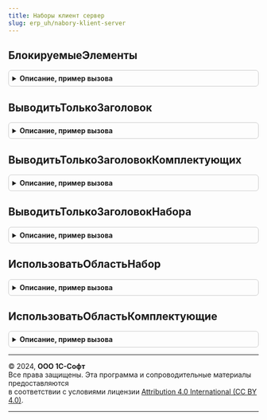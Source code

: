 ```yaml
---
title: Наборы клиент сервер
slug: erp_uh/nabory-klient-server
---
```



## БлокируемыеЭлементы
<details style="margin: 1em 0; padding: 0.5em; border: 1px solid #ccc; border-radius: 6px;">

<summary style="font-weight: bold; cursor: pointer;">Описание, пример вызова</summary>

```bsl

// Возвращает список блокируемых элементов формы.
//
// Параметры:
//  ИмяТЧ - Строка - Имя табличной части.
//
// Возвращаемое значение:
//  Массив - Массив блокируемых элементов.
//
Функция БлокируемыеЭлементы(ИмяТЧ = Неопределено) Экспорт
```

Пример вызова
```bsl
Результат = НаборыКлиентСервер.БлокируемыеЭлементы(ИмяТЧ);
```
</details>

## ВыводитьТолькоЗаголовок
<details style="margin: 1em 0; padding: 0.5em; border: 1px solid #ccc; border-radius: 6px;">

<summary style="font-weight: bold; cursor: pointer;">Описание, пример вызова</summary>

```bsl

// Возвращает Истина, если СтрокаТовара должна отображаться с пустыми данными в колонках
// за исключением наименования.
//
// Параметры:
//  СтрокаТовары - СтрокаТабличнойЧасти - Строка товара.
//  ИспользоватьНаборы - Булево - Значение ФО ИспользоватьНаборы.
//
// Возвращаемое значение:
//  Булево - Истина, если СтрокаТовара должна отображаться с пустыми данными в колонках
//  за исключением наименования.
Функция ВыводитьТолькоЗаголовок(СтрокаТовары, ИспользоватьНаборы) Экспорт
```

Пример вызова
```bsl
Результат = НаборыКлиентСервер.ВыводитьТолькоЗаголовок(СтрокаТовары, ИспользоватьНаборы) 
```
</details>

## ВыводитьТолькоЗаголовокКомплектующих
<details style="margin: 1em 0; padding: 0.5em; border: 1px solid #ccc; border-radius: 6px;">

<summary style="font-weight: bold; cursor: pointer;">Описание, пример вызова</summary>

```bsl

// Возвращает Истина, если СтрокаТовара должна отображаться с пустыми данными в колонках
// за исключением наименования и данная строка - Комплектующие набора.
//
// Параметры:
//  СтрокаТовары - СтрокаТабличнойЧасти - Строка товара.
//  ИспользоватьНаборы - Булево - Значение ФО ИспользоватьНаборы.
//
// Возвращаемое значение:
//  Булево - Истина, если СтрокаТовара должна отображаться с пустыми данными в колонках
//  за исключением наименования и данная строка - Комплектующие набора.
Функция ВыводитьТолькоЗаголовокКомплектующих(СтрокаТовары, ИспользоватьНаборы) Экспорт
```

Пример вызова
```bsl
Результат = НаборыКлиентСервер.ВыводитьТолькоЗаголовокКомплектующих(СтрокаТовары, ИспользоватьНаборы) 
```
</details>

## ВыводитьТолькоЗаголовокНабора
<details style="margin: 1em 0; padding: 0.5em; border: 1px solid #ccc; border-radius: 6px;">

<summary style="font-weight: bold; cursor: pointer;">Описание, пример вызова</summary>

```bsl

// Возвращает Истина, если СтрокаТовара должна отображаться с пустыми данными в колонках
// за исключением наименования и данная строка - Набор.
//
// Параметры:
//  СтрокаТовары - СтрокаТабличнойЧасти - Строка товара.
//  ИспользоватьНаборы - Булево - Значение ФО ИспользоватьНаборы.
//
// Возвращаемое значение:
//  Булево - Истина, если СтрокаТовара должна отображаться с пустыми данными в колонках
//  за исключением наименования и данная строка - Набор.
Функция ВыводитьТолькоЗаголовокНабора(СтрокаТовары, ИспользоватьНаборы) Экспорт
```

Пример вызова
```bsl
Результат = НаборыКлиентСервер.ВыводитьТолькоЗаголовокНабора(СтрокаТовары, ИспользоватьНаборы) 
```
</details>

## ИспользоватьОбластьНабор
<details style="margin: 1em 0; padding: 0.5em; border: 1px solid #ccc; border-radius: 6px;">

<summary style="font-weight: bold; cursor: pointer;">Описание, пример вызова</summary>

```bsl

// Возвращает Истина, если область набора должна быть использована в печатной форме.
//
// Параметры:
//  СтрокаТовары - СтрокаТабличнойЧасти - Строка товары.
//  ИспользоватьНаборы - Булево - Значение ФО ИспользоватьНаборы.
//
// Возвращаемое значение:
//  Булево - Истина, если область набора должна быть использована в печатной форме.
//
Функция ИспользоватьОбластьНабор(СтрокаТовары, ИспользоватьНаборы) Экспорт
```

Пример вызова
```bsl
Результат = НаборыКлиентСервер.ИспользоватьОбластьНабор(СтрокаТовары, ИспользоватьНаборы) 
```
</details>

## ИспользоватьОбластьКомплектующие
<details style="margin: 1em 0; padding: 0.5em; border: 1px solid #ccc; border-radius: 6px;">

<summary style="font-weight: bold; cursor: pointer;">Описание, пример вызова</summary>

```bsl

// Возвращает Истина, если область комплектующих должна быть использована в печатной форме.
//
// Параметры:
//  СтрокаТовары - СтрокаТабличнойЧасти - Строка товара.
//  ИспользоватьНаборы - Булево - Значение ФО ИспользоватьНаборы.
//
// Возвращаемое значение:
//  Булево - Истина, если область комплектующих должна быть использована в печатной форме.
//
Функция ИспользоватьОбластьКомплектующие(СтрокаТовары, ИспользоватьНаборы) Экспорт
```

Пример вызова
```bsl
Результат = НаборыКлиентСервер.ИспользоватьОбластьКомплектующие(СтрокаТовары, ИспользоватьНаборы) 
```
</details>

---

© 2024, **ООО 1С-Софт**  
Все права защищены. Эта программа и сопроводительные материалы предоставляются  
в соответствии с условиями лицензии [Attribution 4.0 International (CC BY 4.0)](https://creativecommons.org/licenses/by/4.0/legalcode).

---
